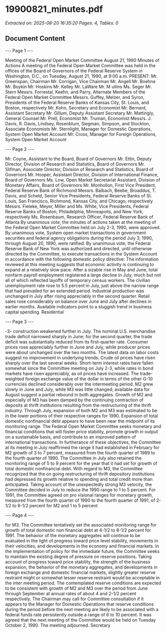 # 19900821_minutes.pdf

*Extracted on: 2025-08-20 16:35:20*
*Pages: 4, Tables: 0*

## Document Content

--- Page 1 ---

Meeting of the Federal Open Market Committee
August 21, 1990
Minutes of Actions
A meeting of the Federal Open Market Committee was held in
the offices of the Board of Governors of the Federal Reserve System in
Washington, D.C., on Tuesday, August 21, 1990, at 9:00 a.m.
PRESENT: Mr. Greenspan, Chairman
Mr. Corrigan, Vice Chairman
Mr. Angell
Mr. Boehne
Mr. Boykin
Mr. Hoskins
Mr. Kelley
Mr. LaWare
Mr. M ullins
Ms. Seger
Mr. Stern
Messrs. Forrestal, Keehn, and Parry, Alternate Members
of the Federal Open Market Committee
Messrs. Guffey, Melzer, and Syron, Presidents of the
Federal Reserve Banks of Kansas City, St. Louis,
and Boston, respectively
Mr. Kohn, Secretary and Economist
Mr. Bernard, Assistant Secretary
Mr. Gillum, Deputy Assistant Secretary
Mr. Mattingly, General Counsel
Mr. Prell, Economist
Mr. Truman, Economist
Messrs. J. Davis, R. Davis, Lindsey,
Rosenblum, Siegman, Simpson, and
Stockton, Associate Economists
Mr. Sternlight, Manager for Domestic Operations,
System Open Market Account
Mr. Cross, Manager for Foreign Operations,
System Open Market Account

--- Page 2 ---

Mr. Coyne, Assistant to the Board, Board of Governors
Mr. Ettin, Deputy Director, Division of Research and
Statistics, Board of Governors
Mr. Slifman, Associate Director, Division of Research
and Statistics, Board of Governors
Mr. Hooper, Assistant Director, Division of International
Finance, Board of Governors
Ms. Low, Open Market Secretariat Assistant, Division of
Monetary Affairs, Board of Governors
Mr. Monhollon, First Vice President, Federal Reserve
Bank of Richmond
Messrs. Balbach, Beebe, Broaddus, T. Davis, and Scheld,
Senior Vice Presidents, Federal Reserve Banks of
St. Louis, San Francisco, Richmond, Kansas City,
and Chicago, respectively
Messrs. Fieleke, Meyer, Miller and Ms. White,
Vice Presidents, Federal Reserve Banks of
Boston, Philadelphia, Minneapolis, and New York,
respectively
Ms. Rosenbaum, Research Officer, Federal Reserve Bank
of Atlanta
By unanimous vote, the minutes of actions taken at the meeting of
the Federal Open Market Committee held on July 2-3, 1990, were approved.
By unanimous vote, System open market transactions in government
securities and federal agency obligations during the period July 3, 1990,
through August 20, 1990, were ratified.
By unanimous vote, the Federal Reserve Bank of New York was
authorized and directed, until otherwise directed by the Committee, to
execute transactions in the System Account in accordance with the following
domestic policy directive:
The information reviewed at this meeting suggests
that economic activity is continuing to expand at a
relatively slow pace. After a sizable rise in May and
June, total nonfarm payroll employment registered a
large decline in July, much but not all of which
reflected layoffs of temporary census workers. The
civilian unemployment rate rose to 5.5 percent in
July, just above the narrow range that had prevailed
for an extended period. Industrial production was
unchanged in July after rising appreciably in the
second quarter. Retail sales rose considerably on
balance over June and July after declines in earlier
months. Available indicators point to a sluggish
trend in business capital spending. Residential

--- Page 3 ---

-3-
construction weakened further in July. The nominal
U.S. merchandise trade deficit narrowed sharply in
June; for the second quarter, the trade deficit was
substantially reduced from its first-quarter rate.
Consumer prices rose appreciably further in June and
July, while producer prices were about unchanged over
the two months. The latest data on labor costs
suggest no improvement in underlying trends. Crude
oil prices have risen sharply over the last several
weeks.
Short-term interest rates have fallen somewhat
since the Committee meeting on July 2-3, while rates
in bond markets have risen appreciably, as oil prices
have increased. The trade-weighted foreign exchange
value of the dollar in terms of the other G-10
currencies declined considerably over the intermeeting
period.
M2 grew slowly in June and July, while M3 was
little changed; available data for August suggest a
partial rebound in both aggregates. Growth of M2 and
especially of M3 has been damped by the continuing
contraction of deposits at thrift institutions
resulting from the restructuring of the thrift
industry. Through July, expansion of both M2 and M3
was estimated to be in the lower portions of their
respective ranges for 1990. Expansion of total
domestic nonfinancial debt appears to have been near
the midpoint of its monitoring range.
The Federal Open Market Committee seeks monetary
and financial conditions that will foster price
stability, promote growth in output on a sustainable
basis, and contribute to an improved pattern of
international transactions. In furtherance of these
objectives, the Committee at its meeting in July
reaffirmed the range it had established in February
for M2 growth of 3 to 7 percent, measured from the
fourth quarter of 1989 to the fourth quarter of 1990.
The Committee in July also retained the monitoring
range of 5 to 9 percent for the year that it had set
for growth of total domestic nonfinancial debt. With
regard to M3, the Committee recognized that the on
going restructuring of thrift depository institutions
had depressed its growth relative to spending and
total credit more than anticipated. Taking account of
the unexpectedly strong M3 velocity, the Committee
decided in July to reduce the 1990 range to 1 to 5
percent. For 1991, the Committee agreed on pro
visional ranges for monetary growth, measured from the
fourth quarter of 1990 to the fourth quarter of 1991,
of 2-1/2 to 6-1/2 percent for M2 and 1 to 5 percent

--- Page 4 ---

for M3. The Committee tentatively set the associated
monitoring range for growth of total domestic non
financial debt at 4-1/2 to 8-1/2 percent for 1991.
The behavior of the monetary aggregates will continue
to be evaluated in the light of progress toward price
level stability, movements in their velocities, and
developments in the economy and financial markets.
In the implementation of policy for the immediate
future, the Committee seeks to maintain the existing
degree of pressure on reserve positions. Taking
account of progress toward price stability, the
strength of the business expansion, the behavior of
the monetary aggregates, and developments in foreign
exchange and domestic financial markets, slightly
greater reserve restraint might or somewhat lesser
reserve restraint would be acceptable in the inter
meeting period. The contemplated reserve conditions
are expected to be consistent with growth of M2 and M3
over the period from June through September at annual
rates of about 4 and 2-1/2 percent respectively. The
Chairman may call for Committee consultation if it
appears to the Manager for Domestic Operations that
reserve conditions during the period before the next
meeting are likely to be associated with a federal
funds rate persistently outside a range of 6 to 10
percent.
It was agreed that the next meeting of the Committee would be
held on Tuesday October 2, 1990.
The meeting adjourned.
Secretary